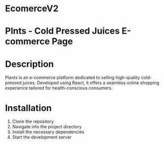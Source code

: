 # EcomerceV2
# Plnts - Cold Pressed Juices E-commerce Page

# Description
Plants is an e-commerce platform dedicated to selling high-quality cold-pressed juices. Developed using React, it offers a seamless online shopping experience tailored for health-conscious consumers.

# Installation
1. Clone the repository
2. Navigate into the project directory
3. Install the necessary dependencies
4. Start the development server
